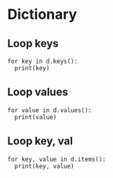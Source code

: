 # Dictionary
## Loop keys
    for key in d.keys():
      print(key)
## Loop values
    for value in d.values():
      print(value)
## Loop key, val
    for key, value in d.items():
      print(key, value)
